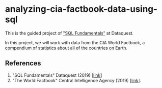 # analyzing-cia-factbook-data-using-sql

This is the guided project of ["SQL Fundamentals"](https://app.dataquest.io/course/probability-statistics-intermediate) at Dataquest.

In this project, we will work with data from the CIA World Factbook, a compendium of statistics about all of the countries on Earth.

## References
1. "SQL Fundamentals" Dataquest (2019) [[link](https://app.dataquest.io/course/sql-fundamentals)]
2. "The World Factbook" Central Intelligence Agency (2019) [[link](https://www.cia.gov/library/publications/the-world-factbook/)].